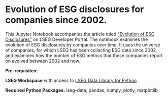 # Evolution of ESG disclosures for companies since 2002.

This Jupyter Notebook accompanies the article titled ["Evolution of ESG Disclosures"](https://developers.lseg.com/en/article-catalog/article/evolution-of-esg-disclosures) on LSEG Developer Portal. The notebook examines the evolution of ESG disclosures by companies over time. It uses the universe of companies, for which LSEG has been collacting ESG data since 2002, and examines how the number of ESG metrics that these companies report on evolved between 2002 and now.

**Pre-requisites:** 

**LSEG Workspace** with access to [LSEG Data Library for Python](https://developers.lseg.com/en/api-catalog/lseg-data-platform/lseg-data-library-for-python)

**Required Python Packages:** lseg-data, pandas, numpy, plotly, matplotlib
